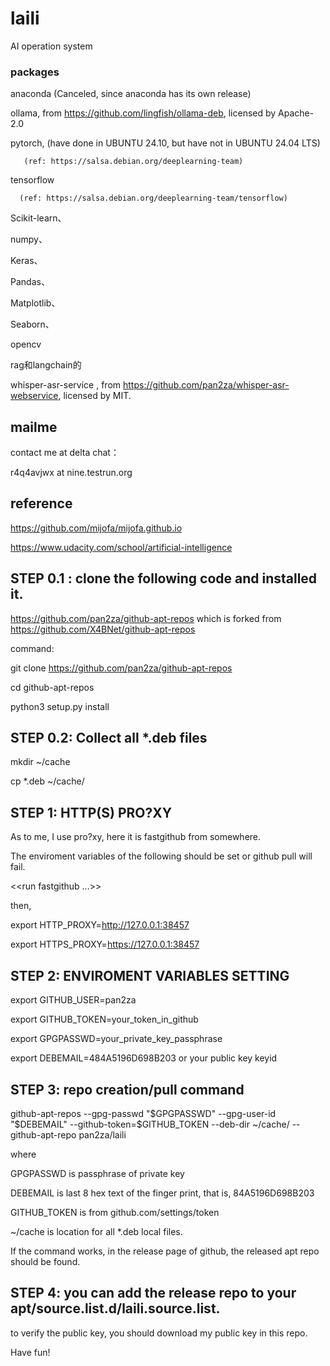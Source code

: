 # laili
AI operation system

### packages
anaconda (Canceled, since anaconda has its own release)

ollama, from https://github.com/lingfish/ollama-deb, licensed by Apache-2.0


pytorch, (have done in UBUNTU 24.10, but have not in UBUNTU 24.04 LTS)

       (ref: https://salsa.debian.org/deeplearning-team)

tensorflow

      (ref: https://salsa.debian.org/deeplearning-team/tensorflow)

Scikit-learn、


numpy、

Keras、

Pandas、

Matplotlib、

Seaborn、

opencv

rag和langchain的

whisper-asr-service , from https://github.com/pan2za/whisper-asr-webservice, licensed by MIT.

## mailme

contact me at delta chat：

r4q4avjwx at nine.testrun.org

## reference

https://github.com/mijofa/mijofa.github.io

https://www.udacity.com/school/artificial-intelligence

## STEP 0.1 : clone the following code and installed it.

https://github.com/pan2za/github-apt-repos which is forked from https://github.com/X4BNet/github-apt-repos

command:

git clone https://github.com/pan2za/github-apt-repos

cd github-apt-repos

python3 setup.py install

## STEP 0.2: Collect all *.deb files

mkdir ~/cache

cp *.deb ~/cache/


## STEP 1: HTTP(S) PRO?XY

As to me, I use pro?xy, here it is fastgithub from somewhere.

The enviroment variables of the following should be set or github pull will fail.

<<run fastgithub ...>>

then,

export HTTP_PROXY=http://127.0.0.1:38457

export HTTPS_PROXY=https://127.0.0.1:38457

## STEP 2: ENVIROMENT VARIABLES SETTING

export GITHUB_USER=pan2za

export GITHUB_TOKEN=your_token_in_github


export GPGPASSWD=your_private_key_passphrase

export DEBEMAIL=484A5196D698B203 or your public key keyid

## STEP 3: repo creation/pull command

github-apt-repos --gpg-passwd "$GPGPASSWD" --gpg-user-id "$DEBEMAIL" --github-token=$GITHUB_TOKEN --deb-dir ~/cache/ --github-apt-repo  pan2za/laili

where 

GPGPASSWD is passphrase of private key

DEBEMAIL is last 8 hex text of the finger print, that is, 84A5196D698B203

GITHUB_TOKEN is from github.com/settings/token

~/cache is location for all *.deb local files.

If the command works, in the release page of github, the released apt repo should be found.


## STEP 4: you can add the release repo to your apt/source.list.d/laili.source.list.

to verify the public key, you should download my public key in this repo.

Have fun!
